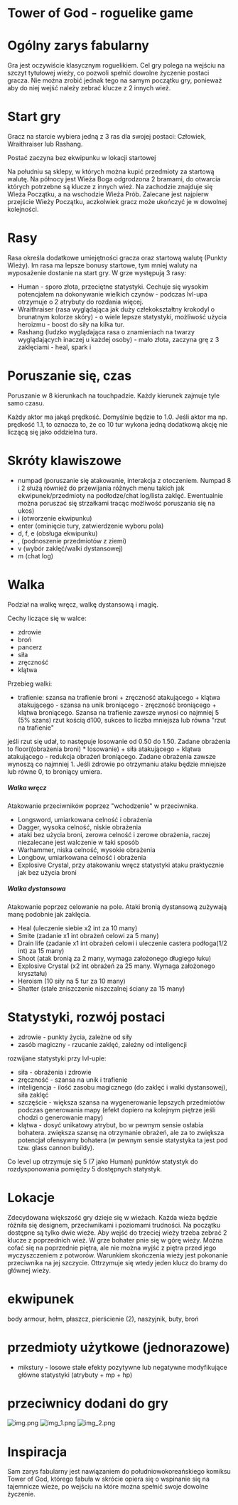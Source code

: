 # Tower of God - roguelike game

# Ogólny zarys fabularny

Gra jest oczywiście klasycznym roguelikiem. Cel gry polega na wejściu na szczyt tytułowej wieży, co pozwoli spełnić dowolne życzenie postaci gracza. Nie można zrobić jednak tego na samym początku gry, ponieważ aby do niej wejść należy zebrać klucze z 2 innych wież.
# Start gry

Gracz na starcie wybiera jedną z 3 ras dla swojej postaci: Człowiek, Wraithraiser lub Rashang.

Postać zaczyna bez ekwipunku w lokacji startowej 

Na południu są sklepy, w których można kupić przedmioty za startową walutę. Na północy jest Wieża Boga odgrodzona 2 bramami, do otwarcia których potrzebne są klucze z innych wież. Na zachodzie znajduje się Wieża Początku, a na wschodzie Wieża Prób. Zalecane jest najpierw przejście Wieży Początku, aczkolwiek gracz może ukończyć je w dowolnej kolejności.
# Rasy
Rasa określa dodatkowe umiejętności gracza oraz startową walutę (Punkty Wieży). Im rasa ma lepsze bonusy startowe, tym mniej waluty na wyposażenie dostanie na start gry.
W grze występują 3 rasy:
- Human - sporo złota, przeciętne statystyki. Cechuje się wysokim potencjałem na dokonywanie wielkich czynów - podczas lvl-upa otrzymuje o 2 atrybuty do rozdania więcej.
- Wraithraiser (rasa wyglądająca jak duży człekokształtny krokodyl o brunatnym kolorze skóry) - o wiele lepsze statystyki, możliwość użycia heroizmu - boost do siły na kilka tur.
- Rashang (ludzko wyglądająca rasa o znamieniach na twarzy wyglądających inaczej u każdej osoby) - mało złota, zaczyna grę z 3 zaklęciami - heal, spark i 

# Poruszanie się, czas

Poruszanie w 8 kierunkach na touchpadzie. Każdy kierunek zajmuje tyle samo czasu.

Każdy aktor ma jakąś prędkość. Domyślnie będzie to 1.0. Jeśli aktor ma np. prędkość 1.1, to oznacza to, że co 10 tur wykona jedną dodatkową akcję nie liczącą się jako oddzielna tura.

# Skróty klawiszowe

- numpad (poruszanie się atakowanie, interakcja z otoczeniem. Numpad 8 i 2 służą również do przewijania różnych menu takich jak ekwipunek/przedmioty na podłodze/chat log/lista zaklęć. Ewentualnie można poruszać się strzałkami tracąc możliwość poruszania się na ukos)
- i (otworzenie ekwipunku)
- enter (ominięcie tury, zatwierdzenie wyboru pola)
- d, f, e (obsługa ekwipunku)
- , (podnoszenie przedmiotów z ziemi)
- v (wybór zaklęć/walki dystansowej)
- m (chat log)

# Walka

Podział na walkę wręcz, walkę dystansową i magię.

Cechy liczące się w walce:
- zdrowie
- broń 
- pancerz 
- siła 
- zręczność
- klątwa 

Przebieg walki:
- trafienie: szansa na trafienie broni + zręczność atakującego + klątwa atakującego - szansa na unik broniącego - zręczność broniącego + klątwa broniącego. Szansa na trafienie zawsze wynosi co najmniej 5 (5% szans)
rzut kością d100, sukces to liczba mniejsza lub równa "rzut na trafienie"


jeśli rzut się udał, to następuje losowanie od 0.50 do 1.50. Zadane obrażenia to floor((obrażenia broni) * losowanie) + siła atakującego + klątwa atakującego - redukcja obrażeń broniącego. Zadane obrażenia zawsze wynoszą co najmniej 1. Jeśli zdrowie po otrzymaniu ataku będzie mniejsze lub równe 0, to broniący umiera.

##### Walka wręcz

Atakowanie przeciwników poprzez "wchodzenie" w przeciwnika. 

- Longsword, umiarkowana celność i obrażenia
- Dagger, wysoka celność, niskie obrażenia
- ataki bez użycia broni, zerowa celność i zerowe obrażenia, raczej niezalecane jest walczenie w taki sposób
- Warhammer, niska celność, wysokie obrażenia
- Longbow, umiarkowana celność i obrażenia
- Explosive Crystal, przy atakowaniu wręcz statystyki ataku praktycznie jak bez użycia broni
##### Walka dystansowa
Atakowanie poprzez celowanie na pole. Ataki bronią dystansową zużywają manę podobnie jak zaklęcia.


- Heal (uleczenie siebie x2 int za 10 many)
- Smite (zadanie x1 int obrażeń celowi za 5 many)
- Drain life (zadanie x1 int obrażeń celowi i uleczenie castera podłoga(1/2 int) za 15 many)
- Shoot (atak bronią za 2 many, wymaga założonego długiego łuku)
- Explosive Crystal (x2 int obrażeń za 25 many. Wymaga założonego kryształu)
- Heroism (10 siły na 5 tur za 10 many)
- Shatter (stałe zniszczenie niszczalnej ściany za 15 many)



# Statystyki, rozwój postaci
- zdrowie - punkty życia, zależne od siły
- zasób magiczny - rzucanie zaklęć, zależny od inteligencji

rozwijane statystyki przy lvl-upie:
- siła - obrażenia i zdrowie
- zręczność - szansa na unik i trafienie
- inteligencja - ilość zasobu magicznego (do zaklęć i walki dystansowej), siła zaklęć
- szczęście - większa szansa na wygenerowanie lepszych przedmiotów podczas generowania mapy (efekt dopiero na kolejnym piętrze jeśli chodzi o generowanie mapy)
- klątwa - dosyć unikatowy atrybut, bo w pewnym sensie osłabia bohatera. zwiększa szansę na otrzymanie obrażeń, ale za to zwiększa potencjał ofensywny bohatera (w pewnym sensie statystyka ta jest pod tzw. glass cannon buildy).

Co level up otrzymuje się 5 (7 jako Human) punktów statystyk do rozdysponowania pomiędzy 5 dostępnych statystyk.

# Lokacje
Zdecydowana większość gry dzieje się w wieżach. Każda wieża będzie różniła się designem, przeciwnikami i poziomami trudności. Na początku dostępne są tylko dwie wieże. Aby wejść do trzeciej wieży trzeba zebrać 2 klucze z poprzednich wież. 
W grze bohater pnie się w górę wieży. Można cofać się na poprzednie piętra, ale nie można wyjść z piętra przed jego wyczyszczeniem z potworów. Warunkiem skończenia wieży jest pokonanie przeciwnika na jej szczycie. Ottrzymuje się wtedy jeden klucz do bramy do głównej wieży.
# ekwipunek
body armour, hełm, płaszcz, pierścienie (2), naszyjnik, buty, broń

# przedmioty użytkowe (jednorazowe)
- mikstury - losowe stałe efekty pozytywne lub negatywne modyfikujące główne statystyki (atrybuty + mp + hp)
# przeciwnicy dodani do gry


![img.png](img.png)
![img_1.png](img_1.png)
![img_2.png](img_2.png)


# Inspiracja
Sam zarys fabularny jest nawiązaniem do południowokoreańskiego komiksu Tower of God, którego fabuła w skrócie opiera się o wspinanie się na tajemnicze wieże, po wejściu na które można spełnić swoje dowolne życzenie.

